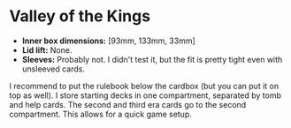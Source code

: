 # Valley of the Kings

- **Inner box dimensions:** \[93mm, 133mm, 33mm\]
- **Lid lift:** None.
- **Sleeves:** Probably not. I didn't test it, but the fit is pretty tight even with unsleeved cards.

I recommend to put the rulebook below the cardbox (but you can put it on top as well).
I store starting decks in one compartment, separated by tomb and help cards.
The second and third era cards go to the second compartment.
This allows for a quick game setup.
